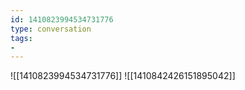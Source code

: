 ```yaml
---
id: 1410823994534731776
type: conversation
tags:
- 
---
```

![[1410823994534731776]]
![[1410842426151895042]]

